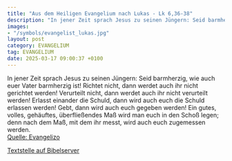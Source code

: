 ```yaml
---
title: "Aus dem Heiligen Evangelium nach Lukas - Lk 6,36-38"
description: "In jener Zeit sprach Jesus zu seinen Jüngern: Seid barmherzig, wie auch euer Vater barmherzig ist! Richtet nicht, dann werdet auch ihr nicht gerichtet werden! Verurteilt nicht, dann werdet auch ihr nicht verurteilt werden! Erlasst einander die Schuld, dann wird auch euch die Schu...."
images:
- "/symbols/evangelist_lukas.jpg"
layout: post
category: EVANGELIUM
tag: EVANGELIUM
date: 2025-03-17 09:00:37 +0100
---
```

In jener Zeit sprach Jesus zu seinen Jüngern: Seid barmherzig, wie auch euer Vater barmherzig ist!
Richtet nicht, dann werdet auch ihr nicht gerichtet werden! Verurteilt nicht, dann werdet auch ihr nicht verurteilt werden! Erlasst einander die Schuld, dann wird auch euch die Schuld erlassen werden!
Gebt, dann wird auch euch gegeben werden! Ein gutes, volles, gehäuftes, überfließendes Maß wird man euch in den Schoß legen; denn nach dem Maß, mit dem ihr messt, wird auch euch zugemessen werden.<!--more--><br>
[Quelle: Evangelizo](https://evangeliumtagfuertag.org/DE/gospel)

[Textstelle auf Bibelserver](https://www.bibleserver.com/EU/Lukas6,36-38)
